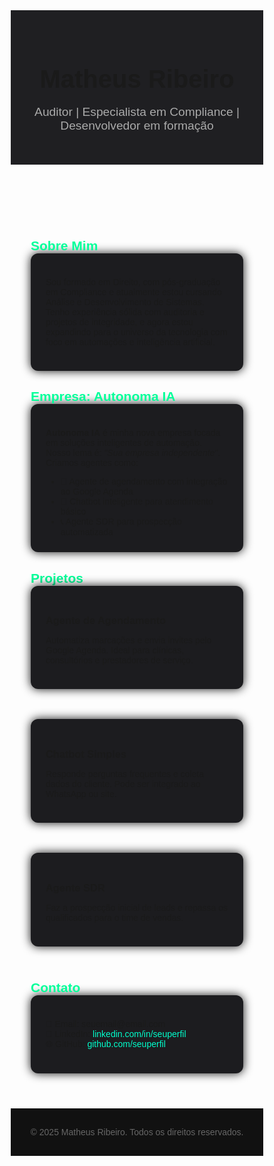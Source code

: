 <!DOCTYPE html>
<html lang="pt-br">
<head>
  <meta charset="UTF-8" />
  <meta name="viewport" content="width=device-width, initial-scale=1.0"/>
  <title>Matheus Ribeiro | Portfólio</title>
  <link href="https://fonts.googleapis.com/css2?family=Poppins:wght@300;600&display=swap" rel="stylesheet"/>
  <style>
    * {
      margin: 0; padding: 0; box-sizing: border-box;
      font-family: 'Poppins', sans-serif;
    }

    body {
      background: #0e0e10;
      color: #fff;
      line-height: 1.6;
    }

    header {
      background: #1f1f22;
      padding: 2rem;
      text-align: center;
    }

    header h1 {
      font-size: 2.5rem;
    }

    header p {
      font-size: 1.2rem;
      color: #aaa;
    }

    section {
      padding: 2rem;
      max-width: 1000px;
      margin: auto;
    }

    .highlight {
      color: #00ff99;
    }

    .card {
      background: #1c1c1f;
      padding: 1.5rem;
      border-radius: 12px;
      margin-bottom: 1.5rem;
      box-shadow: 0 0 15px #111;
      transition: 0.3s;
    }

    .card:hover {
      transform: scale(1.02);
    }

    footer {
      text-align: center;
      padding: 1rem;
      color: #666;
      background: #111;
    }

    a {
      color: #00ffcc;
      text-decoration: none;
    }

    .grid {
      display: grid;
      grid-template-columns: repeat(auto-fit, minmax(280px, 1fr));
      gap: 1.5rem;
    }
  </style>
</head>
<body>

<header>
  <h1>Matheus Ribeiro</h1>
  <p>Auditor | Especialista em Compliance | Desenvolvedor em formação</p>
</header>

<section>
  <h2 class="highlight">Sobre Mim</h2>
  <div class="card">
    <p>Sou formado em Direito, com pós-graduação em Compliance e atualmente estou cursando Análise e Desenvolvimento de Sistemas. Tenho experiência sólida com auditoria e projetos de integridade, e agora estou expandindo para o universo da tecnologia com foco em automações e inteligência artificial.</p>
  </div>

  <h2 class="highlight">Empresa: Autonoma IA</h2>
  <div class="card">
    <p><strong>Autonoma IA</strong> é minha nova empresa focada em soluções inteligentes de automação. Nosso lema é: <em>"Sua empresa independente"</em>. Criamos agentes como:</p>
    <ul>
      <li>🤖 Agente de agendamento com integração ao Google Agenda</li>
      <li>💬 Chatbot inteligente para atendimento básico</li>
      <li>📞 Agente SDR para prospecção automatizada</li>
    </ul>
  </div>

  <h2 class="highlight">Projetos</h2>
  <div class="grid">
    <div class="card">
      <h3>Agente de Agendamento</h3>
      <p>Automatiza marcações e envia invites pelo Google Agenda. Ideal para clínicas, consultórios e prestadores de serviço.</p>
    </div>
    <div class="card">
      <h3>Chatbot Simples</h3>
      <p>Responde perguntas frequentes e coleta dados do cliente. Pode ser integrado ao WhatsApp ou site.</p>
    </div>
    <div class="card">
      <h3>Agente SDR</h3>
      <p>Faz a prospecção inicial de leads e repassa os qualificados para o time de vendas.</p>
    </div>
  </div>

  <h2 class="highlight">Contato</h2>
  <div class="card">
    <p>📧 Email: seuemail@email.com<br/>
       💼 LinkedIn: <a href="https://www.linkedin.com/in/seuperfil" target="_blank">linkedin.com/in/seuperfil</a><br/>
       🌐 GitHub: <a href="https://github.com/seuperfil" target="_blank">github.com/seuperfil</a>
    </p>
  </div>
</section>

<footer>
  <p>© 2025 Matheus Ribeiro. Todos os direitos reservados.</p>
</footer>

</body>
</html>
